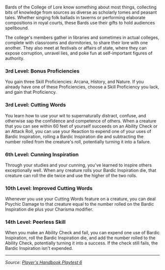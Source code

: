 Bards of the College of Lore know something about most things, collecting bits of knowledge from sources as diverse as scholarly tomes and peasant tales. Whether singing folk ballads in taverns or performing elaborate compositions in royal courts, these Bards use their gifts to hold audiences spellbound.

The college's members gather in libraries and sometimes in actual colleges, complete with classrooms and dormitories, to share their lore with one another. They also meet at festivals or affairs of state, where they can expose corruption, unravel lies, and poke fun at self-important figures of authority.

### 3rd Level: Bonus Proficiencies

You gain three Skill Proficiencies: Arcana, History, and Nature. If you already have one of these Proficiencies, choose a Skill Proficiency you lack, and gain that Proficiency.

### 3rd Level: Cutting Words

You learn how to use your wit to supernaturally distract, confuse, and otherwise sap the confidence and competence of others. When a creature that you can see within 60 feet of yourself succeeds on an Ability Check or an Attack Roll, you can use your Reaction to expend one of your uses of Bardic Inspiration, rolling a Bardic Inspiration die and subtracting the number rolled from the creature's roll, potentially turning it into a failure.

### 6th Level: Cunning Inspiration

Through your studies and your cunning, you've learned to inspire others exceptionally well. When any creature rolls your Bardic Inspiration die, that creature can roll the die twice and use the higher of the two rolls.

### 10th Level: Improved Cutting Words

Whenever you use your Cutting Words feature on a creature, you can deal Psychic Damage to that creature equal to the number rolled on the Bardic Inspiration die plus your Charisma modifier.

### 14th Level: Peerless Skill

When you make an Ability Check and fail, you can expend one use of Bardic Inspiration, roll the Bardic Inspiration die, and add the number rolled to the Ability Check, potentially turning it into a success. If the check still fails, the Bardic Inspiration isn't expended.

----

_Source: [Player's Handbook Playtest 6](https://www.dndbeyond.com/sources/ua/ph-playtest-6)_
